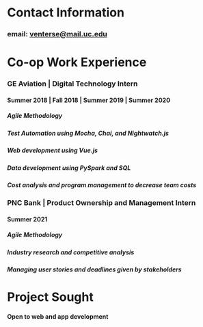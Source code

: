 # Contact Information
### email: venterse@mail.uc.edu

# Co-op Work Experience
### GE Aviation | Digital Technology Intern
#### Summer 2018 | Fall 2018 | Summer 2019 | Summer 2020
##### Agile Methodology
##### Test Automation using Mocha, Chai, and Nightwatch.js
##### Web development using Vue.js
##### Data development using PySpark and SQL
##### Cost analysis and program management to decrease team costs
### PNC Bank | Product Ownership and Management Intern
#### Summer 2021
##### Agile Methodology
##### Industry research and competitive analysis
##### Managing user stories and deadlines given by stakeholders

# Project Sought
#### Open to web and app development
